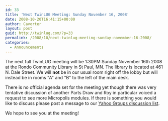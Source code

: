 ```yaml
---
id: 33
title: 'Next TwinLUG Meeting: Sunday November 16, 2008'
date: 2008-10-20T16:41:15+00:00
author: Cavorter
layout: post
guid: http://twinlug.com/?p=33
permalink: /2008/10/next-twinlug-meeting-sunday-november-16-2008/
categories:
  - Announcements
---
```

The next full TwinLUG meeting will be 1:30PM Sunday November 16th 2008 at the Rondo Community Library in St Paul, MN. The library is located at 461 N. Dale Street. We will **not** be in our usual room right off the lobby but will instead be in rooms "A" and "B" to the left of the main desk.

There is no official agenda set for the meeting yet though there was very tentative discussion of another Parts Draw and Roy in particular voiced a request to see more Micropolis modules. If there is something you would like to discuss please post a message to our [Yahoo Groups discussion list](http://groups.yahoo.com/group/TwinLUG/).

We hope to see you at the meeting!